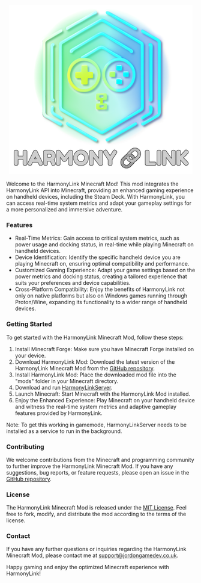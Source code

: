 <p align="center">
  <img src="Resources/HarmonyLinkBanner.png" alt="Sublime's custom image"/>
</p>

Welcome to the HarmonyLink Minecraft Mod! This mod integrates the HarmonyLink API into Minecraft, providing an enhanced gaming experience on handheld devices, including the Steam Deck. With HarmonyLink, you can access real-time system metrics and adapt your gameplay settings for a more personalized and immersive adventure.

### Features

- Real-Time Metrics: Gain access to critical system metrics, such as power usage and docking status, in real-time while playing Minecraft on handheld devices.
- Device Identification: Identify the specific handheld device you are playing Minecraft on, ensuring optimal compatibility and performance.
- Customized Gaming Experience: Adapt your game settings based on the power metrics and docking status, creating a tailored experience that suits your preferences and device capabilities.
- Cross-Platform Compatibility: Enjoy the benefits of HarmonyLink not only on native platforms but also on Windows games running through Proton/Wine, expanding its functionality to a wider range of handheld devices.

### Getting Started

To get started with the HarmonyLink Minecraft Mod, follow these steps:

1. Install Minecraft Forge: Make sure you have Minecraft Forge installed on your device.
2. Download HarmonyLink Mod: Download the latest version of the HarmonyLink Minecraft Mod from the [GitHub repository](https://github.com/Jordonbc/HarmonyLink-MC/releases).
3. Install HarmonyLink Mod: Place the downloaded mod file into the "mods" folder in your Minecraft directory.
4. Download and run [HarmonyLinkServer](https://github.com/Jordonbc/HarmonyLinkServer).
4. Launch Minecraft: Start Minecraft with the HarmonyLink Mod installed.
5. Enjoy the Enhanced Experience: Play Minecraft on your handheld device and witness the real-time system metrics and adaptive gameplay features provided by HarmonyLink.

Note: To get this working in gamemode, HarmonyLinkServer needs to be installed as a service to run in the background.

### Contributing

We welcome contributions from the Minecraft and programming community to further improve the HarmonyLink Minecraft Mod. If you have any suggestions, bug reports, or feature requests, please open an issue in the [GitHub repository](https://github.com/Jordonbc/HarmonyLink-MC/issues).

### License

The HarmonyLink Minecraft Mod is released under the [MIT License](LICENSE). Feel free to fork, modify, and distribute the mod according to the terms of the license.

### Contact

If you have any further questions or inquiries regarding the HarmonyLink Minecraft Mod, please contact me at [support@jordongamedev.co.uk](mailto:support@jordongamedev.co.uk).

Happy gaming and enjoy the optimized Minecraft experience with HarmonyLink!
